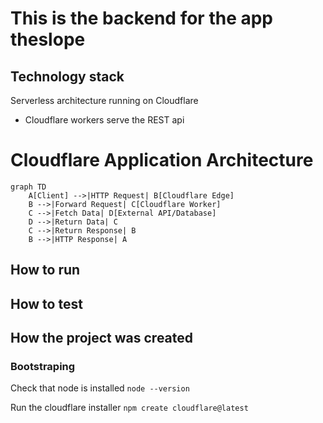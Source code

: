 # This is the backend for the app theslope

## Technology stack
Serverless architecture running on Cloudflare
* Cloudflare workers serve the REST api

# Cloudflare Application Architecture

```mermaid
graph TD
    A[Client] -->|HTTP Request| B[Cloudflare Edge]
    B -->|Forward Request| C[Cloudflare Worker]
    C -->|Fetch Data| D[External API/Database]
    D -->|Return Data| C
    C -->|Return Response| B
    B -->|HTTP Response| A
```

## How to run

## How to test
## How the project was created
### Bootstraping
Check that node is installed
```node --version```

Run the cloudflare installer
```npm create cloudflare@latest```

